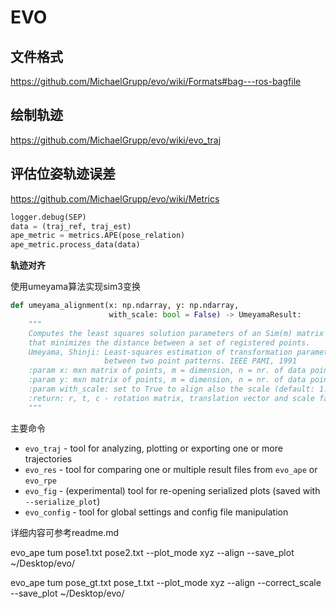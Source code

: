 

# EVO

## 文件格式

https://github.com/MichaelGrupp/evo/wiki/Formats#bag---ros-bagfile

## 绘制轨迹

https://github.com/MichaelGrupp/evo/wiki/evo_traj

## 评估位姿轨迹误差

https://github.com/MichaelGrupp/evo/wiki/Metrics

```python
logger.debug(SEP)
data = (traj_ref, traj_est)
ape_metric = metrics.APE(pose_relation)
ape_metric.process_data(data)
```

**轨迹对齐**

使用umeyama算法实现sim3变换

```python
def umeyama_alignment(x: np.ndarray, y: np.ndarray,
                      with_scale: bool = False) -> UmeyamaResult:
    """
    Computes the least squares solution parameters of an Sim(m) matrix
    that minimizes the distance between a set of registered points.
    Umeyama, Shinji: Least-squares estimation of transformation parameters
                     between two point patterns. IEEE PAMI, 1991
    :param x: mxn matrix of points, m = dimension, n = nr. of data points
    :param y: mxn matrix of points, m = dimension, n = nr. of data points
    :param with_scale: set to True to align also the scale (default: 1.0 scale)
    :return: r, t, c - rotation matrix, translation vector and scale factor
    """
```

主要命令

* `evo_traj` - tool for analyzing, plotting or exporting one or more trajectories
* `evo_res` - tool for comparing one or multiple result files from `evo_ape` or `evo_rpe`
* `evo_fig` - (experimental) tool for re-opening serialized plots (saved with `--serialize_plot`)
* `evo_config` - tool for global settings and config file manipulation

详细内容可参考readme.md

evo_ape tum pose1.txt pose2.txt --plot_mode xyz --align --save_plot ~/Desktop/evo/

evo_ape tum pose_gt.txt pose_t.txt --plot_mode xyz --align --correct_scale --save_plot ~/Desktop/evo/